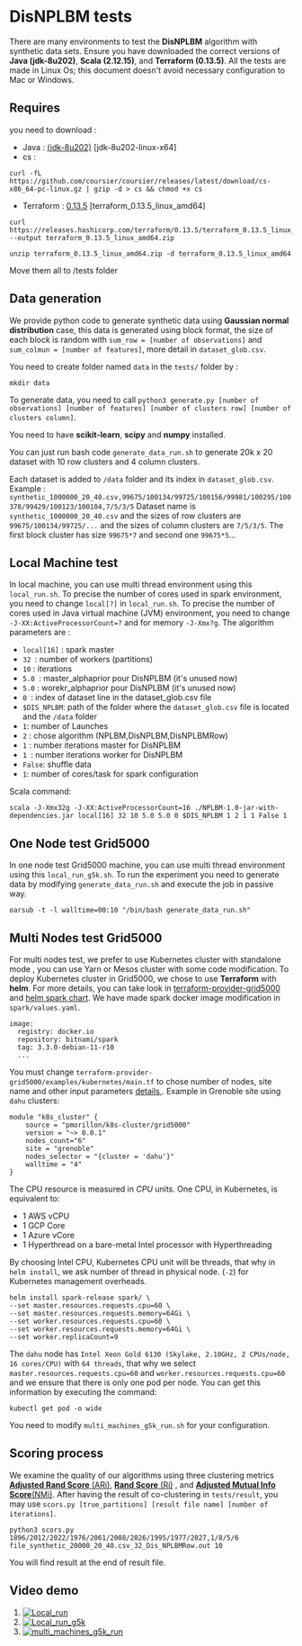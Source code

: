 # DisNPLBM tests

There are many environments to test the **DisNPLBM** algorithm with synthetic data sets.
Ensure you have downloaded the correct versions of **Java (jdk-8u202)**, **Scala (2.12.15)**, and **Terraform (0.13.5)**.
All the tests are made in Linux Os; this document doesn't avoid necessary configuration to Mac or Windows.


## Requires

you need to download :

 - Java  : [(jdk-8u202)](https://www.oracle.com/java/technologies/javase/javase8-archive-downloads.html) [jdk-8u202-linux-x64]
 - cs : 
 ```
 curl -fL https://github.com/coursier/coursier/releases/latest/download/cs-x86_64-pc-linux.gz | gzip -d > cs && chmod +x cs
 ```
 - Terraform  : [0.13.5](https://releases.hashicorp.com/terraform/0.13.5/) [terraform_0.13.5_linux_amd64]
```
curl https://releases.hashicorp.com/terraform/0.13.5/terraform_0.13.5_linux_amd64.zip --output terraform_0.13.5_linux_amd64.zip
```
```
unzip terraform_0.13.5_linux_amd64.zip -d terraform_0.13.5_linux_amd64
```

Move them all to /tests folder




## Data generation

We provide python code to generate synthetic data using **Gaussian normal distribution** case, this data is generated using block format, the size of each block is random with `sum_row = [number of observations]` and `sum_colmun = [number of features]`, more detail in `dataset_glob.csv`.

You need to create folder named `data` in the `tests/` folder by :
```
mkdir data
```
To generate data, you need to call `python3 generate.py [number of observations] [number of features] [number of clusters row] [number of clusters column]`.

You need to have **scikit-learn**, **scipy** and **numpy** installed.

You can just run bash code `generate_data_run.sh` to generate 20k x 20 dataset with 10 row clusters and 4 column clusters.

Each dataset is added to `/data` folder and its index in `dataset_glob.csv`.
Example :
`synthetic_1000000_20_40.csv,99675/100134/99725/100156/99981/100295/100378/99429/100123/100104,7/5/3/5`
Dataset name is `synthetic_1000000_20_40.csv` and the sizes of row clusters are  `99675/100134/99725/...` and the sizes of column clusters are `7/5/3/5`. The first block cluster has size `99675*7` and second one `99675*5`... 
## Local Machine test

In local machine, you can use multi thread environment using this `local_run.sh`.
To precise the number of cores used in spark environment, you need to change `local[?]` in `local_run.sh`.
To precise the number of cores used in Java virtual machine (JVM) environment, you need to change `-J-XX:ActiveProcessorCount=?` and for memory `-J-Xmx?g`.
The algorithm parameters are :

 - `local[16]` : spark master 
 - `32 `: number of workers (partitions)
 - `10` : iterations
 - `5.0 `: master_alphaprior pour DisNPLBM (it's unused now)
 - `5.0` : worekr_alphaprior pour DisNPLBM (it's unused now)
 - `0 `: index of dataset line in the dataset_glob.csv file 
 - `$DIS_NPLBM`:  path of the folder where the `dataset_glob.csv`  file is located and the `/data` folder
 - `1`: number of Launches
 - `2` : chose algorithm (NPLBM,DisNPLBM,DisNPLBMRow)
 - `1` : number iterations master for DisNPLBM
 - `1 `: number iterations worker for DisNPLBM
 - `False`:  shuffle data
 - `1`: number of cores/task for spark configuration

Scala command:
 ```
 scala -J-Xmx32g -J-XX:ActiveProcessorCount=16 ./NPLBM-1.0-jar-with-dependencies.jar local[16] 32 10 5.0 5.0 0 $DIS_NPLBM 1 2 1 1 False 1

 ```

## One Node test Grid5000

In one node test Grid5000 machine, you can use multi thread environment using this `local_run_g5k.sh`.
To run the experiment you need to generate data by modifying `generate_data_run.sh` and execute the job in passive way.
```
oarsub -t -l walltime=00:10 "/bin/bash generate_data_run.sh"
```

## Multi Nodes test Grid5000

For multi nodes test, we prefer to use Kubernetes cluster with standalone mode , you can use Yarn or  Mesos cluster with some code modification.
To deploy Kubernetes cluster in Grid5000, we chose to use **Terraform** with **helm**. For more details, you can take look in [terraform-provider-grid5000](https://github.com/pmorillon/terraform-provider-grid5000) and  [helm spark chart](https://github.com/bitnami/charts/tree/main/bitnami/spark). 
We have made spark docker image modification in `spark/values.yaml`.
```
image:
  registry: docker.io
  repository: bitnami/spark
  tag: 3.3.0-debian-11-r10
  ...
``` 
You must change `terraform-provider-grid5000/examples/kubernetes/main.tf` to chose number of nodes, site name and other input parameters [details ](https://registry.terraform.io/modules/pmorillon/k8s-cluster/grid5000/latest?tab=inputs).
Example in Grenoble site using `dahu` clusters:
```
module "k8s_cluster" {
    source = "pmorillon/k8s-cluster/grid5000"
    version = "~> 0.0.1"
    nodes_count="6"
    site = "grenoble"
    nodes_selector = "{cluster = 'dahu'}"
    walltime = "4"
}
```
The CPU resource is measured in _CPU_ units. One CPU, in Kubernetes, is equivalent to:

-   1 AWS vCPU
-   1 GCP Core
-   1 Azure vCore
-   1 Hyperthread on a bare-metal Intel processor with Hyperthreading

By choosing Intel CPU, Kubernetes CPU unit will be threads, that why in `helm install`, we ask number of thread in physical node. (`-2`) for Kubernetes management overheads.
```
helm install spark-release spark/ \
--set master.resources.requests.cpu=60 \
--set master.resources.requests.memory=64Gi \
--set worker.resources.requests.cpu=60 \
--set worker.resources.requests.memory=64Gi \
--set worker.replicaCount=9
```
The `dahu` node has `Intel Xeon Gold 6130 (Skylake, 2.10GHz, 2 CPUs/node, 16 cores/CPU)` with `64 threads`, that why we select  `master.resources.requests.cpu=60` and `worker.resources.requests.cpu=60` and we ensure that there is only one pod per node. You can get this information by executing the command:
```
kubectl get pod -o wide
```
You need to modify `multi_machines_g5k_run.sh` for your configuration.

## Scoring process
We examine the quality of our algorithms using three clustering metrics [**Adjusted Rand Score** (ARi)](https://scikit-learn.org/stable/modules/generated/sklearn.metrics.adjusted_rand_score.html#sklearn.metrics.adjusted_rand_score), [**Rand Score** (Ri)](https://scikit-learn.org/stable/modules/generated/sklearn.metrics.rand_score.html#sklearn.metrics.rand_score) , and [**Adjusted Mutual Info Score**(NMi)](https://scikit-learn.org/stable/modules/generated/sklearn.metrics.adjusted_mutual_info_score.html#sklearn.metrics.adjusted_mutual_info_score).
After having the result of co-clustering in `tests/result`, you may use `scors.py [true_partitions] [result file name] [number of iterations]`.
```
python3 scors.py 1896/2012/2022/1976/2061/2008/2026/1995/1977/2027,1/8/5/6 file_synthetic_20000_20_40.csv_32_Dis_NPLBMRow.out 10
```
You will find result at the end of result file.
## Video demo

 1. [![Local_run ](https://share.gifyoutube.com/KzB6Gb.gif)](https://youtu.be/BhfYNq7LaXs)
 2. [![Local_run_g5k](https://share.gifyoutube.com/KzB6Gb.gif)](https://youtu.be/yzcM79us8_I)
 3. [![multi_machines_g5k_run](https://share.gifyoutube.com/KzB6Gb.gif)](https://youtu.be/sa6FW7-d544)

